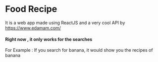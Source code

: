 # Food Recipe
It is a web app made using ReactJS and a very cool API by https://www.edamam.com/
<br/>

#### Right now , it only works for the searches
For Example : If you search for banana, it would show you the recipes of banana
